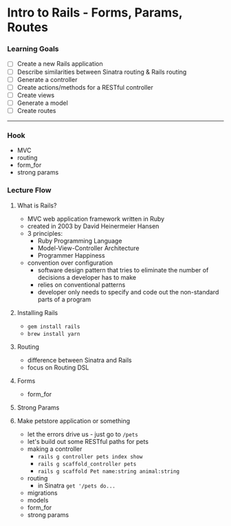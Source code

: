 # Intro to Rails - Forms, Params, Routes

### Learning Goals

* [ ] Create a new Rails application
* [ ] Describe similarities between Sinatra routing & Rails routing
* [ ] Generate a controller
* [ ] Create actions/methods for a RESTful controller
* [ ] Create views
* [ ] Generate a model
* [ ] Create routes

--------------------------

### Hook

* MVC
* routing
* form_for
* strong params

### Lecture Flow

1. What is Rails?
    * MVC web application framework written in Ruby
    * created in 2003 by David Heinermeier Hansen
    * 3 principles:
        * Ruby Programming Language
        * Model-View-Controller Architecture
        * Programmer Happiness
    * convention over configuration
        * software design pattern that tries to eliminate the number of decisions a developer has to make
        * relies on conventional patterns
        * developer only needs to specify and code out the non-standard parts of a program
        
2. Installing Rails
    * `gem install rails`
    * `brew install yarn`

3. Routing
    * difference between Sinatra and Rails
    * focus on Routing DSL
    
4. Forms
    * form_for

5. Strong Params

5. Make petstore application or something
    * let the errors drive us - just go to `/pets`
    * let's build out some RESTful paths for pets
    * making a controller
        * `rails g controller pets index show`
        * `rails g scaffold_controller pets`
        * `rails g scaffold Pet name:string animal:string`
    * routing
        * in Sinatra `get '/pets do...` 
    * migrations
    * models
    * form_for
    * strong params